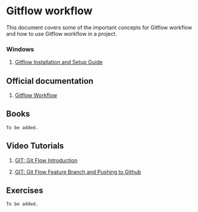 # Gitflow workflow

This document covers some of the important concepts for Gitflow workflow and how to use Gitflow workflow in a project.

### Windows
1. [Gitflow Installation and Setup Guide](/gitflow/WINDOWS.md)
## Official documentation

1. [Gitflow Workflow](https://www.atlassian.com/git/tutorials/comparing-workflows/gitflow-workflow)

## Books

`To be added.`

## Video Tutorials

1. [GIT: Git Flow Introduction](https://www.youtube.com/watch?v=xgo60yhetZk)

2. [GIT: Git Flow Feature Branch and Pushing to Github](https://www.youtube.com/watch?v=XbapC7nm49s&list=TLPQMDMwMTIwMjGtHAS9DfBiKg&index=2)

## Exercises

`To be added.`
